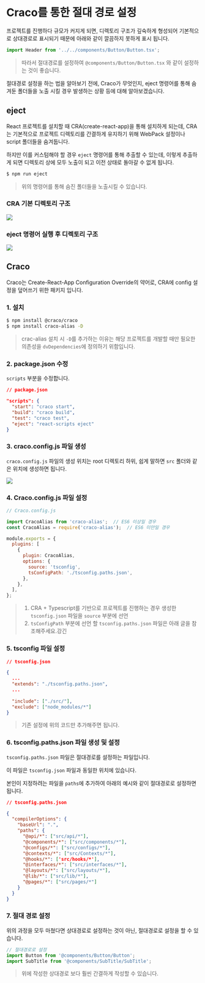 # Craco를 통한 절대 경로 설정

프로젝트를 진행하다 규모가 커지게 되면, 디렉토리 구조가 깊숙하게 형성되어 기본적으로 상대경로로 표시되기 때문에 아래와 같이 깔끔하지 못하게 표시 됩니다.

``` typescript
import Header from '../../components/Button/Button.tsx';
```

> 따라서 절대경로를 설정하여 `@components/Button/Button.tsx` 와 같이 설정하는 것이 좋습니다.

절대경로 설정을 하는 법을 알아보기 전에, Craco가 무엇인지, eject 명령어를 통해 숨겨둔 폴더들을 노출 시킬 경우 발생하는 상황 등에 대해 알아보겠습니다.



## eject

React 프로젝트를 설치할 때 CRA(create-react-app)을 통해 설치하게 되는데, CRA는 기본적으로 프로젝트 디렉토리를 간결하게 유지하기 위해 WebPack 설정이나 script 폴더들을 숨겨둡니다.

하지만 이를 커스텀해야 할 경우 `eject` 명령어를 통해 추출할 수 있는데, 이렇게 추출하게 되면 디렉토리 상에 모두 노출이 되고 이전 상태로 돌아갈 수 없게 됩니다.

``` bash
$ npm run eject
```

> 위의 명령어를 통해 숨진 폴더들을 노출시킬 수 있습니다.

### CRA 기본 디렉토리 구조

<img src="https://blog.kakaocdn.net/dn/bKU9Et/btrq4wSDIzQ/TBEdWkYdJwVISRG23HodN0/img.png">

### eject 명령어 실행 후 디렉토리 구조

<img src="https://img1.daumcdn.net/thumb/R1280x0/?scode=mtistory2&fname=https%3A%2F%2Fblog.kakaocdn.net%2Fdn%2Feoit8C%2Fbtrq23XOPtp%2FF3g6z3khxNEgvA5wcXUmM1%2Fimg.png">



## Craco

Craco는 Create-React-App Configuration Override의 약어로, CRA에 config 설정을 덮어쓰기 위한 패키지 입니다.



### 1. 설치

``` bash
$ npm install @craco/craco
$ npm install craco-alias -D
```

> crac-alias 설치 시 `-D`를 추가하는 이유는 해당 프로젝트를 개발할 때만 필요한 의존성을 `dvDependencies`에 정의하기 위함입니다.



### 2. package.json 수정

`scripts` 부분을 수정합니다.

``` json
// package.json

"scripts": {
  "start": "craco start",
  "build": "craco build",
  "test": "craco test",
  "eject": "react-scripts eject"
}
```



### 3. craco.config.js 파일 생성

`craco.config.js` 파일의 생성 위치는 root 디렉토리 하위, 쉽게 말하면 `src` 폴더와 같은 위치에 생성하면 됩니다.

<img src="https://github.com/sejong77/Today-Learn/blob/Master/image/craco%ED%8F%B4%EB%8D%94%EC%9C%84%EC%B9%98.png?raw=true">



### 4. Craco.config.js 파일 설정

``` javascript
// Craco.config.js

import CracoAlias from 'craco-alias';  // ES6 이상일 경우
const CracoAlias = require('craco-alias');  // ES6 미만일 경우

module.exports = {
  plugins: [
    {
      plugin: CracoAlias,
      options: {
        source: 'tsconfig',
        tsConfigPath: './tsconfig.paths.json',
      },
    },
  ],
};
```

> 1. CRA + Typescript를 기반으로 프로젝트를 진행하는 경우 생성한 `tsconfig.json` 파일을 `source` 부분에 선언
> 2. `tsConfigPath` 부분에 선언 할 `tsconfig.paths.json` 파일은 아래 글을 참조해주세요.강긴



### 5. tsconfig 파일 설정

``` json
// tsconfig.json

{
  ...
  "extends": "./tsconfig.paths.json",
  ...
  
  "include": ["./src/"],
  "exclude": ["node_modules/*"]
}
```

> 기존 설정에 위의 코드만 추가해주면 됩니다.



### 6. tsconfig.paths.json 파일 생성 및 설정

`tsconfig.paths.json` 파일은 절대경로를 설정하는 파일입니다.

이 파일은 `tsconfig.json` 파일과 동일한 위치에 있습니다.

본인이 지정하려는 파일을 `paths`에 추가하여 아래의 예시와 같이 절대경로로 설정하면 됩니다.

``` json
// tsconfig.paths.json

{
  "compilerOptions": {
    "baseUrl": ".",
    "paths": {
      "@api/*": ["src/api/*"],
      "@components/*": ["src/components/*"],
      "@configs/*": ["src/configs/*"],
      "@contexts/*": ["src/Contexts/*"],
      "@hooks/*": ['src/hooks/*'],
      "@interfaces/*": ["src/interfaces/*"],
      "@layouts/*": ["src/layouts/*"],
      "@lib/*": ["src/lib/*"],
      "@pages/*": ["src/pages/*"]
    }
  }
}
```



### 7. 절대 경로 설정

위의 과정을 모두 마쳤다면 상대경로로 설정하는 것이 아닌, 절대경로로 설정을 할 수 있습니다.

``` typescript
// 절대경로로 설정
import Button from '@components/Button/Button';
import SubTitle from '@components/SubTitle/SubTitle';
```

> 위에 작성한 상대경로 보다 훨씬 간결하게 작성할 수 있습니다.